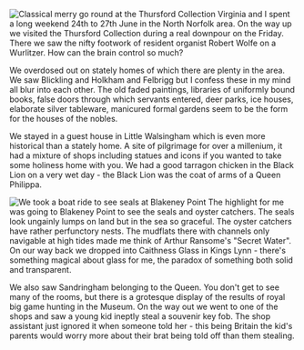 ![Classical merry go round at the Thursford Collection](merrygoround.jpg)
Virginia and I spent a long weekend 24th to 27th June in the North Norfolk area. On the way up we visited the Thursford Collection during a real downpour on the Friday. There we saw the nifty footwork of resident organist Robert Wolfe on a Wurlitzer. How can the brain control so much?

We overdosed out on stately homes of which there are plenty in the area. We saw Blickling and Holkham and Felbrigg but I confess these in my mind all blur into each other. The old faded paintings, libraries of uniformly bound books, false doors through which servants entered, deer parks, ice houses, elaborate silver tableware, manicured formal gardens seem to be the form for the houses of the nobles.

We stayed in a guest house in Little Walsingham which is even more historical than a stately home. A site of pilgrimage for over a millenium, it had a mixture of shops including statues and icons if you wanted to take some holiness home with you. We had a good tarragon chicken in the Black Lion on a very wet day - the Black Lion was the coat of arms of a Queen Philippa.

![We took a boat ride to see seals at Blakeney Point](seals.jpg)
The highlight for me was going to Blakeney Point to see the seals and oyster catchers. The seals look ungainly lumps on land but in the sea so graceful. The oyster catchers have rather perfunctory nests. The mudflats there with channels only navigable at high tides made me think of Arthur Ransome's "Secret Water". On our way back we dropped into Caithness Glass in Kings Lynn - there's something magical about glass for me, the paradox of something both solid and transparent.

We also saw Sandringham belonging to the Queen. You don't get to see many of the rooms, but there is a grotesque display of the results of royal big game hunting in the Museum. On the way out we went to one of the shops and saw a young kid ineptly steal a souvenir key fob. The shop assistant just ignored it when someone told her - this being Britain the kid's parents would worry more about their brat being told off than them stealing.
